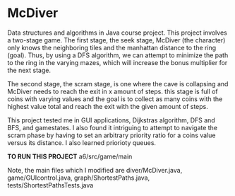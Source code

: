 # McDiver
Data structures and algorithms in Java course project. This project involves a two-stage game. The first stage, the seek stage, McDiver (the character)
only knows the neighboring tiles and the manhattan distance to the ring (goal). Thus, by using a DFS algorithm, we can attempt to minimize the path to 
the ring in the varying mazes, which will increase the bonus multiplier for the next stage.

The second stage, the scram stage, is one where the cave is collapsing and McDiver needs to reach the exit in x amount of steps. this stage is full of coins
with varying values and the goal is to collect as many coins with the highest value total and reach the exit with the given amount of steps.

This project tested me in GUI applications, Dijkstras algorithm, DFS and BFS, and gamestates. I also found it intriguing to attempt to navigate the scram
phase by having to set an arbitrary priority ratio for a coins value versus its distance. I also learned priorioty queues.

**TO RUN THIS PROJECT**
a6/src/game/main

Note, the main files which I modified are diver/McDiver.java, game/GUIcontrol.java, graph/ShortestPaths.java, tests/ShortestPathsTests.java

